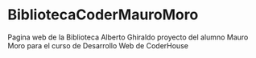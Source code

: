 # BibliotecaCoderMauroMoro
Pagina web de la Biblioteca Alberto Ghiraldo proyecto del alumno Mauro Moro para el curso de Desarrollo Web de CoderHouse
